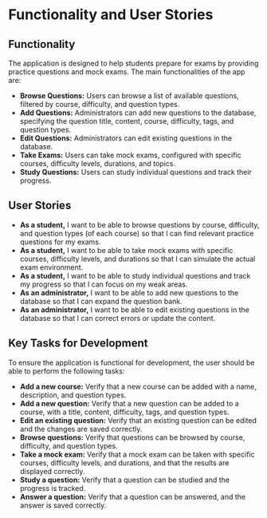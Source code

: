 # Functionality and User Stories

## Functionality

The application is designed to help students prepare for exams by providing practice questions and mock exams. The main functionalities of the app are:

*   **Browse Questions:** Users can browse a list of available questions, filtered by course, difficulty, and question types.
*   **Add Questions:** Administrators can add new questions to the database, specifying the question title, content, course, difficulty, tags, and question types.
*   **Edit Questions:** Administrators can edit existing questions in the database.
*   **Take Exams:** Users can take mock exams, configured with specific courses, difficulty levels, durations, and topics.
*   **Study Questions:** Users can study individual questions and track their progress.

## User Stories

*   **As a student,** I want to be able to browse questions by course, difficulty, and question types (of each course) so that I can find relevant practice questions for my exams.
*   **As a student,** I want to be able to take mock exams with specific courses, difficulty levels, and durations so that I can simulate the actual exam environment.
*   **As a student,** I want to be able to study individual questions and track my progress so that I can focus on my weak areas.
*   **As an administrator,** I want to be able to add new questions to the database so that I can expand the question bank.
*   **As an administrator,** I want to be able to edit existing questions in the database so that I can correct errors or update the content.

## Key Tasks for Development

To ensure the application is functional for development, the user should be able to perform the following tasks:

*   **Add a new course:** Verify that a new course can be added with a name, description, and question types.
*   **Add a new question:** Verify that a new question can be added to a course, with a title, content, difficulty, tags, and question types.
*   **Edit an existing question:** Verify that an existing question can be edited and the changes are saved correctly.
*   **Browse questions:** Verify that questions can be browsed by course, difficulty, and question types.
*   **Take a mock exam:** Verify that a mock exam can be taken with specific courses, difficulty levels, and durations, and that the results are displayed correctly.
*   **Study a question:** Verify that a question can be studied and the progress is tracked.
*   **Answer a question:** Verify that a question can be answered, and the answer is saved correctly.